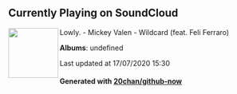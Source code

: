 ## Currently Playing on SoundCloud

[<img align="left" width="100" src="https://i1.sndcdn.com/artworks-000216213949-yv2upx-t120x120.jpg">](https://soundcloud.com/lowlypalace/mickey-valen-wildcard-feat-feli-ferraro)

Lowly. - Mickey Valen - Wildcard (feat. Feli Ferraro)

**Albums**: undefined

Last updated at 17/07/2020 15:30

#### Generated with [20chan/github-now](https://github.com/20chan/github-now)


<!--
**20chan/20chan** is a ✨ _special_ ✨ repository because its `README.md` (this file) appears on your GitHub profile.

Here are some ideas to get you started:

- 🔭 I’m currently working on ...
- 🌱 I’m currently learning ...
- 👯 I’m looking to collaborate on ...
- 🤔 I’m looking for help with ...
- 💬 Ask me about ...
- 📫 How to reach me: ...
- 😄 Pronouns: ...
- ⚡ Fun fact: ...
-->
